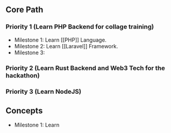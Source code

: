 ## **Core Path**

### Priority 1 (Learn PHP Backend for collage training)

- Milestone 1: Learn [[PHP]] Language.
- Milestone 2: Learn [[Laravel]] Framework.
- Milestone 3: 

### Priority 2 (Learn Rust Backend and Web3 Tech for the hackathon)


### Priority 3 (Learn NodeJS)

## **Concepts**

- Milestone 1: Learn